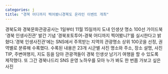 ```yaml
---
categories: j
title: "경북 어디까지 찍어봤니경북도 온라인 이벤트 개최"
---
```

경북도와 경북문화관광공사는 1일부터 11월 15일까지 도내 인생샷 명소 100선 가이드북 ‘경북 인생사진관’ 발간 기념 ‘경북포토투어-경북 어디까지 찍어봤니?’를 실시한다고 밝혔다.‘경북 인생사진관’에는 SNS에서 주목받는 지역의 관광명소 상위 100곳을 선정, 권역별로 분류해 수록했다. 수록된 내용은 23개 시군별 사진 명소와 주소, 장소 설명, 사진TIP, 주변여행지, 지도 등을 담아 관광객들이 경북 인생샷 남기기 여행을 할 수 있도록 제작했다. 또 그간 경북나드리 SNS 운영 노하우를 모아 누가 봐도 한 번쯤 가보고 싶은 사진